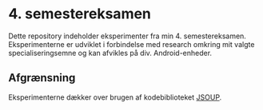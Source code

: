 # 4. semestereksamen
Dette repository indeholder eksperimenter fra min 4. semestereksamen. Eksperimenterne er udviklet  i forbindelse med research omkring mit valgte specialiseringsemne og kan afvikles på div. Android-enheder.

## Afgrænsning
Eksperimenterne dækker over brugen af kodebiblioteket [JSOUP](https://jsoup.org/).
